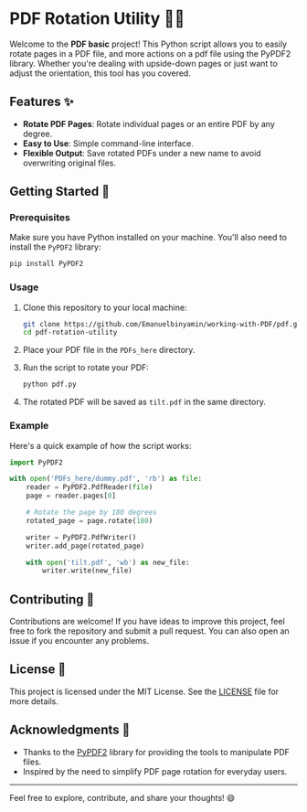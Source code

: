 ﻿
# PDF Rotation Utility 📄🔄

Welcome to the **PDF basic** project! This Python script allows you to easily rotate pages in a PDF file, and more actions on a pdf file using the PyPDF2 library. 
Whether you're dealing with upside-down pages or just want to adjust the orientation, this tool has you covered.

## Features ✨

- **Rotate PDF Pages**: Rotate individual pages or an entire PDF by any degree.
- **Easy to Use**: Simple command-line interface.
- **Flexible Output**: Save rotated PDFs under a new name to avoid overwriting original files.

## Getting Started 🚀

### Prerequisites

Make sure you have Python installed on your machine. You'll also need to install the `PyPDF2` library:

```bash
pip install PyPDF2
```

### Usage

1. Clone this repository to your local machine:

    ```bash
    git clone https://github.com/Emanuelbinyamin/working-with-PDF/pdf.git
    cd pdf-rotation-utility
    ```

2. Place your PDF file in the `PDFs_here` directory.

3. Run the script to rotate your PDF:

    ```bash
    python pdf.py
    ```

4. The rotated PDF will be saved as `tilt.pdf` in the same directory.

### Example

Here's a quick example of how the script works:

```python
import PyPDF2

with open('PDFs_here/dummy.pdf', 'rb') as file:
    reader = PyPDF2.PdfReader(file)
    page = reader.pages[0]

    # Rotate the page by 180 degrees
    rotated_page = page.rotate(180)

    writer = PyPDF2.PdfWriter()
    writer.add_page(rotated_page)

    with open('tilt.pdf', 'wb') as new_file:
        writer.write(new_file)
```

## Contributing 🤝

Contributions are welcome! If you have ideas to improve this project, feel free to fork the repository and submit a pull request. You can also open an issue if you encounter any problems.

## License 📄

This project is licensed under the MIT License. See the [LICENSE](LICENSE) file for more details.

## Acknowledgments 🙌

- Thanks to the [PyPDF2](https://pypi.org/project/PyPDF2/) library for providing the tools to manipulate PDF files.
- Inspired by the need to simplify PDF page rotation for everyday users.

---

Feel free to explore, contribute, and share your thoughts! 😄
```

